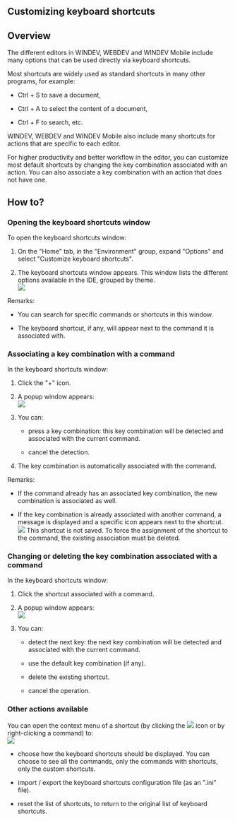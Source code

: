 
## Customizing keyboard shortcuts
			

<a name="NOTE1"></a>
<a name="NOTE1_1"></a>


## Overview
<a name="overview_ELTTEXTE000144"></a>
The different editors in WINDEV, WEBDEV and WINDEV Mobile include many options that can be used directly via keyboard shortcuts. 

Most shortcuts are widely used as standard shortcuts in many other programs, for example:

- Ctrl + S to save a document,

- Ctrl + A to select the content of a document,

- Ctrl + F to search, etc.


WINDEV, WEBDEV and WINDEV Mobile also include many shortcuts for actions that are specific to each editor. 

For higher productivity and better workflow in the editor, you can customize most default shortcuts by changing the key combination associated with an action. You can also associate a key combination with an action that does not have one. 

<a name="NOTE2"></a>
<a name="NOTE2_1"></a>


## How to?
<a name="how_ELTTEXTE000168"></a>


### Opening the keyboard shortcuts window
<a name="opening_the_keyboard_shortcuts_window_ELTPARAGRAPHE000026"></a>

To open the keyboard shortcuts window: 

1. On the "Home" tab, in the "Environment" group, expand "Options" and select "Customize keyboard shortcuts". 

2. The keyboard shortcuts window appears. This window lists the different options available in the IDE, grouped by theme. <br>![](https://doc.pcsoft.fr/en-US/images/image.awp?langid=3&name=Personnaliser_raccourcis%20-%20HC%20N%B0002.gif&type=thumb)





Remarks: 

- You can search for specific commands or shortcuts in this window.

- The keyboard shortcut, if any, will appear next to the command it is associated with. 





### Associating a key combination with a command
<a name="associating_key_combination_with_command_ELTPARAGRAPHE000052"></a>

In the keyboard shortcuts window: 

1. Click the "+" icon. 

2. A popup window appears: <br>![](https://doc.pcsoft.fr/en-US/images/image.awp?langid=3&name=Personnaliser_raccourcis%20-%20HC%20N%B0003.gif)


3. You can: 

	- press a key combination: this key combination will be detected and associated with the current command. 

	- cancel the detection. 




4. The key combination is automatically associated with the command. 




Remarks: 

- If the command already has an associated key combination, the new combination is associated as well. 

- If the key combination is already associated with another command, a message is displayed and a specific icon appears next to the shortcut. <br>![](https://doc.pcsoft.fr/en-US/images/image.awp?langid=3&name=Personnaliser_raccourcis%20-%20HC%20N%B0004.gif)
This shortcut is not saved. To force the assignment of the shortcut to the command, the existing association must be deleted. 





### Changing or deleting the key combination associated with a command
<a name="changing_deleting_the_key_combination_associated_with_command_ELTPARAGRAPHE000073"></a>

In the keyboard shortcuts window: 

1. Click the shortcut associated with a command. 

2. A popup window appears: <br>![](https://doc.pcsoft.fr/en-US/images/image.awp?langid=3&name=Personnaliser_raccourcis%20-%20HC%20N%B0005.gif)


3. You can: 

	- detect the next key: the next key combination will be detected and associated with the current command. 

	- use the default key combination (if any).

	- delete the existing shortcut.

	- cancel the operation. 








### Other actions available
<a name="other_actions_available_ELTPARAGRAPHE000088"></a>

You can open the context menu of a shortcut (by clicking the ![](https://doc.pcsoft.fr/en-US/images/image.awp?langid=3&name=Personnaliser_raccourcis%20-%20HC%20N%B0006.gif) icon or by right-clicking a command) to: <br>![](https://doc.pcsoft.fr/en-US/images/image.awp?langid=3&name=Personnaliser_raccourcis%20-%20HC%20N%B0007.gif)


- choose how the keyboard shortcuts should be displayed. You can choose to see all the commands, only the commands with shortcuts, only the custom shortcuts. 

- import / export the keyboard shortcuts configuration file (as an ".ini" file). 

- reset the list of shortcuts, to return to the original list of keyboard shortcuts. 





